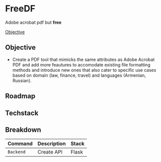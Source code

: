 # FreeDF

Adobe acrobat pdf but <b>free</b>

[Objective](#Objective)

<h2>Objective</h2>

- Create a PDF tool that mimicks the same attributes as Adobe Acrobat PDF and add more feautures to accomodate existing file formatting methods and introduce new ones that also cater to specific use cases based on domain (law, finance, travel) and languages (Armenian, Russian).

<h2> Roadmap</h2>

<h2> Techstack</h2>

<h2> Breakdown</h2>

| Command   | Description | Stack |
| --------- | ----------- | ----- |
| `Backend` | Create API  | Flask |
